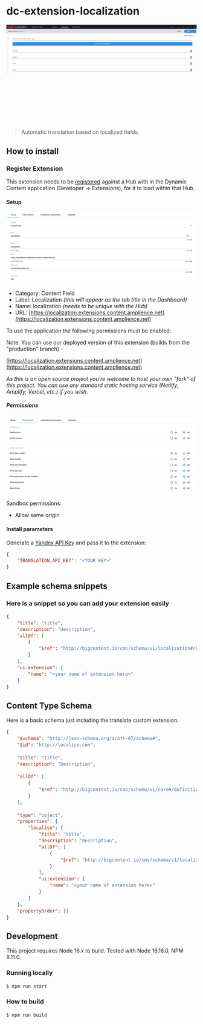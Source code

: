 # dc-extension-localization

![Translate](media/translate.gif)

> Automatic translation based on localized fields.

## How to install

### Register Extension

This extension needs to be [registered](https://amplience.com/docs/development/registeringextensions.html) against a Hub with in the Dynamic Content application (Developer -> Extensions), for it to load within that Hub.

#### Setup

![Setup](media/setup.png)

* Category: Content Field
* Label: Localization _(this will appear as the tab title in the Dashboard)_
* Name: localization _(needs to be unique with the Hub)_
* URL: [https://localization.extensions.content.amplience.net](https://localization.extensions.content.amplience.net)

To use the application the following permissions must be enabled:

Note:
You can use our deployed version of this extension (builds from the "production" branch) -

[https://localization.extensions.content.amplience.net](https://localization.extensions.content.amplience.net)

_As this is an open source project you're welcome to host your own "fork" of this project. You can use any standard static hosting service (Netlify, Amplify, Vercel, etc.) if you wish._

##### Permissions

![Permissions](media/permissions.png)

Sandbox permissions:
- Allow same origin

#### Install parameters

Generate a [Yandex API Key](https://translate.yandex.com/developers/keys) and pass it to the extension:


```json
{
    "TRANSLATION_API_KEY": "<YOUR KEY>"
}
```

## Example schema snippets

### Here is a snippet so you can add your extension easily

```json
{
    "title": "title",
    "description": "description",
    "allOf": [
        {
            "$ref": "http://bigcontent.io/cms/schema/v1/localization#/definitions/localized-string"
        }
    ],
    "ui:extension": {
        "name": "<your name of extension here>"
    }
}
```

## Content Type Schema

Here is a basic schema just including the translate custom extension.

```json
{
    "$schema": "http://json-schema.org/draft-07/schema#",
    "$id": "http://localise.com",

    "title": "Title",
    "description": "Description",

    "allOf": [
        {
            "$ref": "http://bigcontent.io/cms/schema/v1/core#/definitions/content"
        }
    ],

    "type": "object",
    "properties": {
        "localise": {
            "title": "title",
            "description": "description",
            "allOf": [
                {
                    "$ref": "http://bigcontent.io/cms/schema/v1/localization#/definitions/localized-string"
                }
            ],
            "ui:extension": {
                "name": "<your name of extension here>"
            }
        }
    },
    "propertyOrder": []
}
```

## Development

This project requires Node 16.x to build. Tested with Node 16.16.0, NPM 8.11.0.

### Running locally

```bash
$ npm run start
```

### How to build

```bash
$ npm run build
```